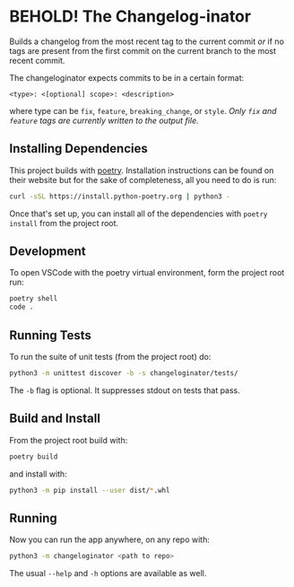 # BEHOLD! The Changelog-inator

Builds a changelog from the most recent tag to the current commit _or_ if no tags are present from the first commit on the current branch to the most recent commit.

The changeloginator expects commits to be in a certain format:

```text
<type>: <[optional] scope>: <description>
```

where type can be `fix`, `feature`, `breaking_change`, or `style`. _Only `fix` and `feature` tags are currently written to the output file._

## Installing Dependencies

This project builds with [poetry](https://python-poetry.org/). Installation instructions can be found on their website but for the sake of completeness, all you need to do is run:

```bash
curl -sSL https://install.python-poetry.org | python3 -
```

Once that's set up, you can install all of the dependencies with `poetry install` from the project root.

## Development

To open VSCode with the poetry virtual environment, form the project root run:

```bash
poetry shell
code .
```

## Running Tests

To run the suite of unit tests (from the project root) do:

```bash
python3 -m unittest discover -b -s changeloginator/tests/
```

The `-b` flag is optional. It suppresses stdout on tests that pass.

## Build and Install

From the project root build with:

```bash
poetry build
```

and install with:

```bash
python3 -m pip install --user dist/*.whl
```

## Running

Now you can run the app anywhere, on any repo with:

```bash
python3 -m changeloginator <path to repo>
```

The usual `--help` and `-h` options are available as well.
